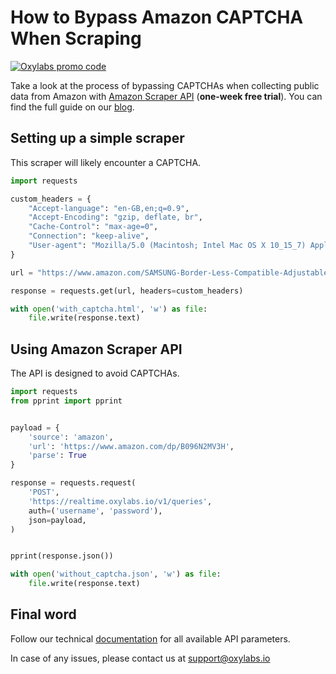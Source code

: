 # How to Bypass Amazon CAPTCHA When Scraping

[![Oxylabs promo code](https://user-images.githubusercontent.com/129506779/250792357-8289e25e-9c36-4dc0-a5e2-2706db797bb5.png)](https://oxylabs.go2cloud.org/aff_c?offer_id=7&aff_id=877&url_id=112)

Take a look at the process of bypassing CAPTCHAs when collecting public data from Amazon with [Amazon Scraper API](https://oxylabs.io/products/scraper-api/ecommerce/amazon) (**one-week free trial**). You can find the full guide on our [blog](https://oxylabs.io/blog/bypass-amazon-captcha).

## Setting up a simple scraper

This scraper will likely encounter a CAPTCHA.

```python
import requests

custom_headers = {
    "Accept-language": "en-GB,en;q=0.9",
    "Accept-Encoding": "gzip, deflate, br",
    "Cache-Control": "max-age=0",
    "Connection": "keep-alive",
    "User-agent": "Mozilla/5.0 (Macintosh; Intel Mac OS X 10_15_7) AppleWebKit/605.1.15 (KHTML, like Gecko) Version/17.1 Safari/605.1.15",
}

url = "https://www.amazon.com/SAMSUNG-Border-Less-Compatible-Adjustable-LS24AG302NNXZA/dp/B096N2MV3H?ref_=Oct_DLandingS_D_fe3953dd_2"

response = requests.get(url, headers=custom_headers)

with open('with_captcha.html', 'w') as file:
    file.write(response.text)
```

## Using Amazon Scraper API

The API is designed to avoid CAPTCHAs.

```python
import requests
from pprint import pprint


payload = {
    'source': 'amazon',
    'url': 'https://www.amazon.com/dp/B096N2MV3H',
    'parse': True
}

response = requests.request(
    'POST',
    'https://realtime.oxylabs.io/v1/queries',
    auth=('username', 'password'),
    json=payload,
)


pprint(response.json())

with open('without_captcha.json', 'w') as file:
    file.write(response.text)
```

## Final word

Follow our technical [documentation](https://developers.oxylabs.io/scraper-apis/e-commerce-scraper-api/amazon) for all available API parameters.

In case of any issues, please contact us at support@oxylabs.io
